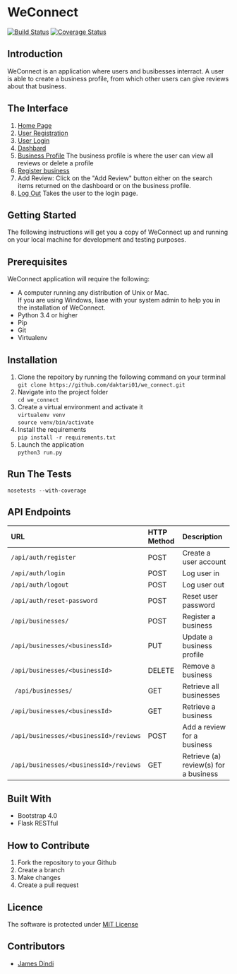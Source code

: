 # WeConnect
[![Build Status](https://travis-ci.org/daktari01/we_connect.svg?branch=development)](https://travis-ci.org/daktari01/we_connect)
[![Coverage Status](https://coveralls.io/repos/github/daktari01/we_connect/badge.svg?branch=development)](https://coveralls.io/github/daktari01/we_connect?branch=development)
## Introduction
WeConnect is an application where users and busibesses interract. A user is able to create a business profile, from which other users can give reviews about that business.

## The Interface
1. [Home Page](https://daktari01.github.io/we_connect/designs/UI/index.html)
2. [User Registration](https://daktari01.github.io/we_connect/designs/UI/register_user.html)
3. [User Login](https://daktari01.github.io/we_connect/designs/UI/login.html)
4. [Dashbard](https://daktari01.github.io/we_connect/designs/UI/landing_page.html)
5. [Business Profile](https://daktari01.github.io/we_connect/designs/UI/business_profile.html)
  The business profile is where the user can view all reviews or delete a profile
6. [Register business](https://daktari01.github.io/we_connect/designs/UI/register_business.html)
7. Add Review: Click on the "Add Review" button either on the search items returned on the dashboard or on the business profile.
8. [Log Out](https://daktari01.github.io/we_connect/designs/UI/login.html) Takes the user to the login page.

## Getting Started
The following instructions will get you a copy of WeConnect up and running on your local machine for development and testing purposes. 

## Prerequisites
WeConnect application will require the following:   
- A computer running any distribution of Unix or Mac.   
If you are using Windows, liase with your system admin to help you in the installation of WeConnect.
- Python 3.4 or higher   
- Pip
- Git
- Virtualenv

## Installation
1. Clone the repoitory by running the following command on your terminal    
`git clone https://github.com/daktari01/we_connect.git`   
2. Navigate into the project folder   
`cd we_connect`  
3. Create a virtual environment and activate it   
`virtualenv venv`   
`source venv/bin/activate`   
4. Install the requirements   
`pip install -r requirements.txt`   
5. Launch the application   
`python3 run.py`   

## Run The Tests
`nosetests --with-coverage`

## API Endpoints

|URL|HTTP Method|Description|
|:--------|:--------|:-------|
|`/api/auth/register`|POST|Create a user account|
|`/api/auth/login`|POST|Log user in|
|`/api/auth/logout`|POST|Log user out|
|`/api/auth/reset-password`|POST|Reset user password|
|`/api/businesses/`|POST|Register a business|
|`/api/businesses/<businessId>`|PUT|Update a business profile|
|`/api/businesses/<businessId>`|DELETE|Remove a business|
|` /api/businesses/`|GET|Retrieve all businesses|
|`/api/businesses/<businessId>`|GET|Retrieve a business|
|`/api/businesses/<businessId>/reviews`|POST|Add a review for a business|
|`/api/businesses/<businessId>/reviews`|GET|Retrieve (a) review(s) for a business|

## Built With
- Bootstrap 4.0
- Flask RESTful

## How to Contribute
1. Fork the repository to your Github
2. Create a branch
3. Make changes
4. Create a pull request

## Licence
The software is protected under [MIT License](https://opensource.org/licenses/MIT)

## Contributors
- [James Dindi](https://github.com/daktari01)



